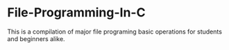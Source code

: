 # File-Programming-In-C
This is a compilation of major file programing basic operations for students and beginners alike.  
